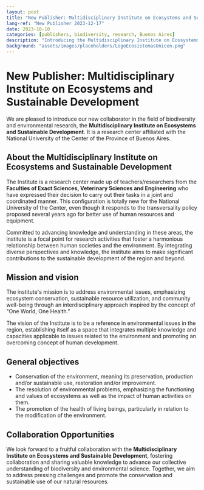 ```yaml
---
layout: post
title: "New Publisher: Multidisciplinary Institute on Ecosystems and Sustainable Development"
lang-ref: "New Publisher 2023-12-17"
date: 2023-10-10
categories: [publishers, biodiversity, research, Buenos Aires]
description: "Introducing the Multidisciplinary Institute on Ecosystems and Sustainable Development, an institute dedicated to research in biodiversity and the environment."
background: "assets/images/placeholders/LogoEcosistemasUnicen.png"
---
```


# New Publisher: Multidisciplinary Institute on Ecosystems and Sustainable Development

We are pleased to introduce our new collaborator in the field of biodiversity and environmental research, the **Multidisciplinary Institute on Ecosystems and Sustainable Development**. It is a research center affiliated with the National University of the Center of the Province of Buenos Aires.

## About the Multidisciplinary Institute on Ecosystems and Sustainable Development

The Institute is a research center made up of teachers/researchers from the **Faculties of Exact Sciences, Veterinary Sciences and Engineering** who have expressed their decision to carry out their tasks in a joint and coordinated manner. This configuration is totally new for the National University of the Center, even though it responds to the transversality policy proposed several years ago for better use of human resources and equipment.

Committed to advancing knowledge and understanding in these areas, the institute is a focal point for research activities that foster a harmonious relationship between human societies and the environment. By integrating diverse perspectives and knowledge, the institute aims to make significant contributions to the sustainable development of the region and beyond.

## Mission and vision

The institute's mission is to address environmental issues, emphasizing ecosystem conservation, sustainable resource utilization, and community well-being through an interdisciplinary approach inspired by the concept of "One World, One Health."

The vision of the Institute is to be a reference in environmental issues in the region, establishing itself as a space that integrates multiple knowledge and capacities applicable to issues related to the environment and promoting an overcoming concept of human development.

## General objectives

* Conservation of the environment, meaning its preservation, production and/or sustainable use, restoration and/or improvement.
* The resolution of environmental problems, emphasizing the functioning and values ​​of ecosystems as well as the impact of human activities on them.
* The promotion of the health of living beings, particularly in relation to the modification of the environment.

## Collaboration Opportunities

We look forward to a fruitful collaboration with the **Multidisciplinary Institute on Ecosystems and Sustainable Development**, fostering collaboration and sharing valuable knowledge to advance our collective understanding of biodiversity and environmental science. Together, we aim to address pressing challenges and promote the conservation and sustainable use of our natural resources.
